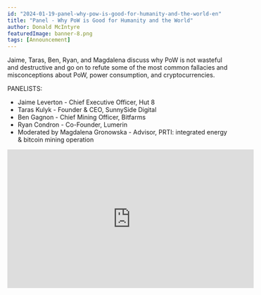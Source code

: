 ```yaml
---
id: "2024-01-19-panel-why-pow-is-good-for-humanity-and-the-world-en"
title: "Panel - Why PoW is Good for Humanity and the World"
author: Donald McIntyre
featuredImage: banner-8.png
tags: [Announcement]
---
```


Jaime, Taras, Ben, Ryan, and Magdalena discuss why PoW is not wasteful and destructive and go on to refute some of the most common fallacies and misconceptions about PoW, power consumption, and cryptocurrencies. 

PANELISTS: 

- Jaime Leverton - Chief Executive Officer, Hut 8
- Taras Kulyk - Founder & CEO, SunnySide Digital
- Ben Gagnon - Chief Mining Officer, Bitfarms
- Ryan Condron - Co-Founder, Lumerin
- Moderated by Magdalena Gronowska - Advisor, PRTI: integrated energy & bitcoin mining operation

<iframe width="560" height="315" src="https://www.youtube.com/embed/bC4PZSiq5p0?si=ZtVqKx2G2445yK8A" title="YouTube video player" frameborder="0" allow="accelerometer; autoplay; clipboard-write; encrypted-media; gyroscope; picture-in-picture; web-share" allowfullscreen></iframe>
